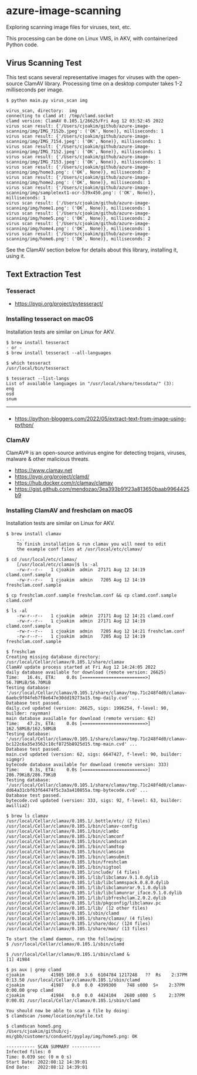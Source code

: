 # azure-image-scanning

Exploring scanning image files for viruses, text, etc.

This processing can be done on Linux VMS, in AKV, with containerized Python code.

## Virus Scanning Test

This test scans several representative images for viruses with the open-source ClamAV library.
Processing time on a desktop computer takes 1-2 milliseconds per image.

```
$ python main.py virus_scan img

virus_scan, directory:  img
connecting to clamd at: /tmp/clamd.socket
clamd version: ClamAV 0.105.1/26625/Fri Aug 12 03:52:45 2022
virus scan result: {'/Users/cjoakim/github/azure-image-scanning/img/IMG_7152b.jpeg': ('OK', None)}, milliseconds: 1
virus scan result: {'/Users/cjoakim/github/azure-image-scanning/img/IMG_7154.jpeg': ('OK', None)}, milliseconds: 1
virus scan result: {'/Users/cjoakim/github/azure-image-scanning/img/IMG_7152.jpeg': ('OK', None)}, milliseconds: 1
virus scan result: {'/Users/cjoakim/github/azure-image-scanning/img/IMG_7153.jpeg': ('OK', None)}, milliseconds: 1
virus scan result: {'/Users/cjoakim/github/azure-image-scanning/img/home3.png': ('OK', None)}, milliseconds: 2
virus scan result: {'/Users/cjoakim/github/azure-image-scanning/img/home2.png': ('OK', None)}, milliseconds: 1
virus scan result: {'/Users/cjoakim/github/azure-image-scanning/img/sampletext1-ocr-539x450.png': ('OK', None)}, milliseconds: 1
virus scan result: {'/Users/cjoakim/github/azure-image-scanning/img/home1.png': ('OK', None)}, milliseconds: 1
virus scan result: {'/Users/cjoakim/github/azure-image-scanning/img/home5.png': ('OK', None)}, milliseconds: 2
virus scan result: {'/Users/cjoakim/github/azure-image-scanning/img/home4.png': ('OK', None)}, milliseconds: 1
virus scan result: {'/Users/cjoakim/github/azure-image-scanning/img/home6.png': ('OK', None)}, milliseconds: 2
```

See the ClamAV section below for details about this library, installing it, using it.

## Text Extraction Test



### Tesseract

- https://pypi.org/project/pytesseract/

### Installing tesseract on macOS

Installation tests are similar on Linux for AKV.

```
$ brew install tesseract
- or -
$ brew install tesseract --all-languages

$ which tesseract
/usr/local/bin/tesseract

$ tesseract --list-langs
List of available languages in "/usr/local/share/tessdata/" (3):
eng
osd
snum
```

---

###

- https://python-bloggers.com/2022/05/extract-text-from-image-using-python/

### ClamAV

ClamAV® is an open-source antivirus engine for detecting trojans, viruses, malware & other malicious threats.

- https://www.clamav.net
- https://pypi.org/project/clamd/
- https://hub.docker.com/r/clamav/clamav
- https://gist.github.com/mendozao/3ea393b91f23a813650baab9964425b9


### Installing ClamAV and freshclam on macOS

Installation tests are similar on Linux for AKV.

```
$ brew install clamav
    ...
    To finish installation & run clamav you will need to edit
    the example conf files at /usr/local/etc/clamav/

$ cd /usr/local/etc/clamav/
    [/usr/local/etc/clamav]$ ls -al
    -rw-r--r--   1 cjoakim  admin  27171 Aug 12 14:19 clamd.conf.sample
    -rw-r--r--   1 cjoakim  admin   7205 Aug 12 14:19 freshclam.conf.sample

$ cp freshclam.conf.sample freshclam.conf && cp clamd.conf.sample clamd.conf

$ ls -al
    -rw-r--r--   1 cjoakim  admin  27171 Aug 12 14:21 clamd.conf
    -rw-r--r--   1 cjoakim  admin  27171 Aug 12 14:19 clamd.conf.sample
    -rw-r--r--   1 cjoakim  admin   7205 Aug 12 14:21 freshclam.conf
    -rw-r--r--   1 cjoakim  admin   7205 Aug 12 14:19 freshclam.conf.sample

$ freshclam
Creating missing database directory: /usr/local/Cellar/clamav/0.105.1/share/clamav
ClamAV update process started at Fri Aug 12 14:24:05 2022
daily database available for download (remote version: 26625)
Time:   16.4s, ETA:    0.0s [========================>]   56.70MiB/56.70MiB
Testing database: '/usr/local/Cellar/clamav/0.105.1/share/clamav/tmp.71c248f4d0/clamav-6aebc9f04feb7f8e647e30dd19273a15.tmp-daily.cvd' ...
Database test passed.
daily.cvd updated (version: 26625, sigs: 1996254, f-level: 90, builder: raynman)
main database available for download (remote version: 62)
Time:   47.2s, ETA:    0.0s [========================>]  162.58MiB/162.58MiB
Testing database: '/usr/local/Cellar/clamav/0.105.1/share/clamav/tmp.71c248f4d0/clamav-bc122c6a35e3562c10cf8725b8925d15.tmp-main.cvd' ...
Database test passed.
main.cvd updated (version: 62, sigs: 6647427, f-level: 90, builder: sigmgr)
bytecode database available for download (remote version: 333)
Time:    0.3s, ETA:    0.0s [========================>]  286.79KiB/286.79KiB
Testing database: '/usr/local/Cellar/clamav/0.105.1/share/clamav/tmp.71c248f4d0/clamav-dd64a31cbf63f64474f5c3a3a410855a.tmp-bytecode.cvd' ...
Database test passed.
bytecode.cvd updated (version: 333, sigs: 92, f-level: 63, builder: awillia2)

$ brew ls clamav
/usr/local/Cellar/clamav/0.105.1/.bottle/etc/ (2 files)
/usr/local/Cellar/clamav/0.105.1/bin/clamav-config
/usr/local/Cellar/clamav/0.105.1/bin/clambc
/usr/local/Cellar/clamav/0.105.1/bin/clamconf
/usr/local/Cellar/clamav/0.105.1/bin/clamdscan
/usr/local/Cellar/clamav/0.105.1/bin/clamdtop
/usr/local/Cellar/clamav/0.105.1/bin/clamscan
/usr/local/Cellar/clamav/0.105.1/bin/clamsubmit
/usr/local/Cellar/clamav/0.105.1/bin/freshclam
/usr/local/Cellar/clamav/0.105.1/bin/sigtool
/usr/local/Cellar/clamav/0.105.1/include/ (4 files)
/usr/local/Cellar/clamav/0.105.1/lib/libclamav.9.1.0.dylib
/usr/local/Cellar/clamav/0.105.1/lib/libclammspack.0.8.0.dylib
/usr/local/Cellar/clamav/0.105.1/lib/libclamunrar.9.1.0.dylib
/usr/local/Cellar/clamav/0.105.1/lib/libclamunrar_iface.9.1.0.dylib
/usr/local/Cellar/clamav/0.105.1/lib/libfreshclam.2.0.2.dylib
/usr/local/Cellar/clamav/0.105.1/lib/pkgconfig/libclamav.pc
/usr/local/Cellar/clamav/0.105.1/lib/ (12 other files)
/usr/local/Cellar/clamav/0.105.1/sbin/clamd
/usr/local/Cellar/clamav/0.105.1/share/clamav/ (4 files)
/usr/local/Cellar/clamav/0.105.1/share/doc/ (124 files)
/usr/local/Cellar/clamav/0.105.1/share/man/ (13 files)

To start the clamd daemon, run the following:
$ /usr/local/Cellar/clamav/0.105.1/sbin/clamd

$ /usr/local/Cellar/clamav/0.105.1/sbin/clamd &
[1] 41984

$ ps aux | grep clamd
cjoakim          41985 100.0  3.6  6104784 1217248   ??  Rs    2:37PM   0:13.50 /usr/local/Cellar/clamav/0.105.1/sbin/clamd
cjoakim          41987   0.0  0.0  4399300    748 s000  S+    2:37PM   0:00.00 grep clamd
cjoakim          41984   0.0  0.0  4424104   2680 s000  S     2:37PM   0:00.01 /usr/local/Cellar/clamav/0.105.1/sbin/clamd

You should now be able to scan a file by doing:
$ clamdscan /some/location/myfile.txt

$ clamdscan home5.png
/Users/cjoakim/github/cj-ms/gbb/customers/conduent/pyplay/img/home5.png: OK

----------- SCAN SUMMARY -----------
Infected files: 0
Time: 0.039 sec (0 m 0 s)
Start Date: 2022:08:12 14:39:01
End Date:   2022:08:12 14:39:01
```